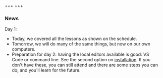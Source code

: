 +++
+++

### News

Day 1:

- Today, we covered all the lessons as shown on the schedule.
- Tomorrow, we will do many of the same things, but now on our own computers.
- Preparation for day 2: having the local editors available is good:
  VS Code or command line.  See the second option on
  [installation](https://coderefinery.github.io/installation/).  If
  you don't have these, you can still attend and there are some steps
  you can do, and you'll learn for the future.
